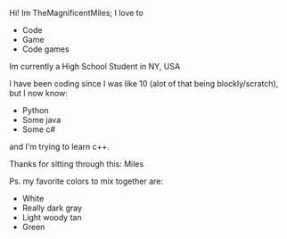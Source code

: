 Hi! Im TheMagnificentMiles;
I love to
  - Code
  - Game
  - Code games

Im currently a High School Student in NY, USA

I have been coding since I was like 10 (alot of that being blockly/scratch), but I now know:
  - Python
  - Some java
  - Some c#

and I'm trying to learn c++.

Thanks for sitting through this: Miles

Ps. my favorite colors to mix together are:
  - White
  - Really dark gray
  - Light woody tan
  - Green

<!---
TheMagnificentMiles/TheMagnificentMiles is a ✨ special ✨ repository because its `README.md` (this file) appears on your GitHub profile.
You can click the Preview link to take a look at your changes.
--->
